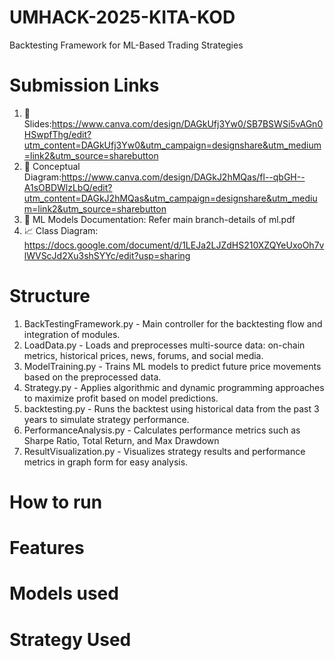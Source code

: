 # UMHACK-2025-KITA-KOD 
Backtesting Framework for ML-Based Trading Strategies

# Submission Links
1. 📑 Slides:https://www.canva.com/design/DAGkUfj3Yw0/SB7BSWSi5vAGn0HSwpfThg/edit?utm_content=DAGkUfj3Yw0&utm_campaign=designshare&utm_medium=link2&utm_source=sharebutton
2. 🧠 Conceptual Diagram:https://www.canva.com/design/DAGkJ2hMQas/fl--qbGH--A1sOBDWlzLbQ/edit?utm_content=DAGkJ2hMQas&utm_campaign=designshare&utm_medium=link2&utm_source=sharebutton
3. 📄 ML Models Documentation: Refer main branch-details of ml.pdf
4. 📈 Class Diagram: https://docs.google.com/document/d/1LEJa2LJZdHS210XZQYeUxoOh7vlWVScJd2Xu3shSYYc/edit?usp=sharing

# Structure
1. BackTestingFramework.py - Main controller for the backtesting flow and integration of modules.
2. LoadData.py - Loads and preprocesses multi-source data: on-chain metrics, historical prices, news, forums, and social media.
3. ModelTraining.py - Trains ML models to predict future price movements based on the preprocessed data.
4. Strategy.py - Applies algorithmic and dynamic programming approaches to maximize profit based on model predictions.
5. backtesting.py - Runs the backtest using historical data from the past 3 years to simulate strategy performance.
6. PerformanceAnalysis.py - Calculates performance metrics such as Sharpe Ratio, Total Return, and Max Drawdown
7. ResultVisualization.py - Visualizes strategy results and performance metrics in graph form for easy analysis.

# How to run 

# Features

# Models used

# Strategy Used
